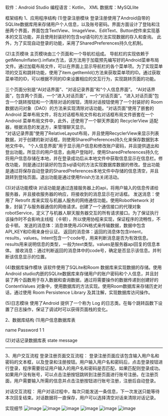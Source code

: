 软件：Android Studio
编程语言：Kotlin， XML
数据库：MySQLlite

框架结构
1、应用程序结构
(1)登录注册模块
登录注册使用了Android自带的SQLlite数据库用来存储用户个人信息，以及账号密码。界面方面设计了登陆和注册两个界面，界面包含TextView、ImageView、EditText、Button控件来实现基本的交互功能，并且使用封装好的包含sql语句的方法实现数据的存入和查询。
此外，为了实现自动登录的功能，采用了SharedPreferences持久化机制。

(2)主页模块
主页模块由三个页面和一个导航栏组成。
导航栏的实现依赖于getMenuInflater().inflate方法，该方法用于加载预先编写好的Android菜单布局文件。通过加载布局文件，可以在界面上显示导航栏的各个菜单项。为了实现菜单项的交互和跳转功能，使用了item.getItemId()方法来获取菜单项的ID。通过获取菜单项的ID，可以根据不同的ID来设置相应的交互行为，实现跳转页面的功能。

三个页面分别是“AI对话界面”、“对话记录界面”和“个人信息界面”。
“AI对话界面”，包含两个页面，一个“进入对话页面”，一个“对话页面”。“进入对话页面”包含一个跳转按钮和一个清除对话的按钮，清除对话按钮使用了一个封装好的 Room 数据访问对象（DAO）的方法来实现清除对话功能。“对话页面”使用了嵌套的Android 菜单布局文件，将左对话框布局文件和右对话框布局文件嵌套在一个Android 菜单布局文件中，此外，还使用了一个聊天界面的 RecyclerView 适配器，根据消息的发送方，来管理聊天显示。    
“对话记录界面”使用了RelativeLayout布局，并且使用RecyclerView来显示列表数据，对于创建的新对话框，则使用SharedPreferences持久化来保存数据到本地文件中。
“个人信息界面”用于显示用户信息和修改账户密码，并且提供退出和登出功能。所显示的用户信息，由用户登陆时，使用SharedPreferences持久化将用户信息存储在本地，并在登录成功后从本地文件中获取信息显示在信息栏。修改功能，则是通过封装好的包含sql语句的方法实现数据库数据的修改。登出功能是通过将保存自动登录的SharedPreferences本地文件中存储的信息清空，并且跳转到登陆页面。退出功能是通过使用finish方法关闭活动。

(3)对话功能模块
对话功能是通过连接服务器上的api，将用户输入的信息传递给服务器，并且接收服务器的响应，将接收到的消息显示在对话框。
发送消息：使用了 Retrofit 库来实现与机器人服务的网络通信功能。使用RobotNetwork 对象，封装了与服务器通信的网络请求。创建了一个通信接口的代理对象 robotService，定义了与机器人聊天服务器交互的所有请求接口。为了保证执行该操作时不会影响主线程（卡顿），所以使用协程来实现，保证程序的流畅性，不会卡顿。
发送的消息体：消息体使用JSON格式来传输数据，数据中包含API_KEY和ID用来身份认证。
返回的消息体：返回的消息体包含intent，results，values。Intent包含一个code号，用来判断消息是否为有效信息。results用来说明信息的类型，一般为text类型。values是服务器api回复的信息本体。
接收消息：通过判断返回的消息体中的code号，确定是否显示该信息。并判断该信息显示的位置。

(4)数据库操作模块
该软件使用了SQLite和Room 数据库来实现数据的存储。使用Android studio内嵌的SQLite数据库来存储用户的账户密码和个人信息，并且封装了两个函数用于存入数据和查询数据，通过将需要操作的数据传递到创建好的 ContentValues 对象中，使用数据库的方法实现。使用Room数据库来存储历史对话，通过使用 Room Persistence Library 及其注解，实现数据库访问操作。

(5)日志模块
使用了Android 提供了一个称为 Log 的日志类。在每个跳转函数下设置了日志操作，保证了调试时可以获得页面栈的变化。

2、数据库结构
(1)用户信息数据库表

name	Password
1	1

(2)对话记录数据库表
state	message
***	***

3、用户交互流程
登录注册页面交互流程：
登录注册页面应该包含输入用户名和密码的文本框，以及登录和注册按钮。用户输入用户名和密码后，点击登录按钮进行登录，程序需要验证用户输入的用户名和密码是否匹配，如果匹配则登录成功。如果用户没有账号，可以点击注册按钮跳转到注册页面进行账号注册。在注册页面，用户需要输入所需的信息并点击注册按钮进行账号注册，注册后自动登录。

对话交互流程：
用户对话过程中，每次只能发送一条信息，下一次发送只能等待本次回复结束。对话数据将一直保存，用户可以选择清空对话来清除对话记录。

实现细节
![image](https://github.com/zhao9wan5/Chat-helper/assets/133371969/b8b5391a-c232-4f04-8365-6b27d00e1a5a)
![image](https://github.com/zhao9wan5/Chat-helper/assets/133371969/588b9499-81b3-4f90-be08-1f740c8165ef)
![image](https://github.com/zhao9wan5/Chat-helper/assets/133371969/da20b5f9-b0d5-4ede-a027-cfa3d3d989a6)
![image](https://github.com/zhao9wan5/Chat-helper/assets/133371969/45e940cd-2a0f-4eb6-b712-38653f5df11a)
![image](https://github.com/zhao9wan5/Chat-helper/assets/133371969/318c3ccd-fcfb-4186-b8d3-04a4a2c8a864)
![image](https://github.com/zhao9wan5/Chat-helper/assets/133371969/18e1a3fa-986f-4048-a337-92e9d076b1a6)





